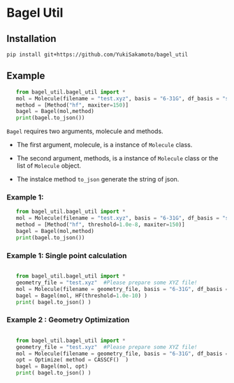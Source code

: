 # Bagel Util

## Installation

 ```shell
 pip install git+https://github.com/YukiSakamoto/bagel_util
 ```

## Example

 ```python
	from bagel_util.bagel_util import *
	mol = Molecule(filename = "test.xyz", basis = "6-31G", df_basis = "svp-jkfit")
	method = [Method("hf", maxiter=150)]
	bagel = Bagel(mol,method)
	print(bagel.to_json())
```

`Bagel` requires two arguments, molecule and methods. 

* The first argument, molecule, is a instance of `Molecule` class. 

* The second argument, methods, is a instance of `Molecule` class or the list of `Molecule` object.

* The instalce method `to_json` generate the string of json.

### Example 1: 
 ```python
	from bagel_util.bagel_util import *
	mol = Molecule(filename = "test.xyz", basis = "6-31G", df_basis = "svp-jkfit")
	method = [Method("hf", threshold=1.0e-8, maxiter=150)]
	bagel = Bagel(mol,method)
	print(bagel.to_json())
 ```

### Example 1: Single point calculation
 ```python

	from bagel_util.bagel_util import *
    geometry_file = "test.xyz"	#Please prepare some XYZ file!
    mol = Molecule(filename = geometry_file, basis = "6-31G", df_basis = "svp-jkfit")
    bagel = Bagel(mol, HF(threshold=1.0e-10) )
    print( bagel.to_json() )

 ```

### Example 2 : Geometry Optimization 
 ```python

	from bagel_util.bagel_util import *
    geometry_file = "test.xyz"	#Please prepare some XYZ file!
    mol = Molecule(filename = geometry_file, basis = "6-31G", df_basis = "svp-jkfit")
    opt = Optimize( method = CASSCF()  )
    bagel = Bagel(mol, opt)
    print( bagel.to_json() )

 ```
